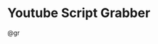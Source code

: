 <!--
author:   Daniel Hoffmann
version:  0.2.0
language: en
narrator: US English Female

script: https://cdn.jsdelivr.net/gh/nethiri/YTScriptGrabber@latest/base.js
script: https://cdn.jsdelivr.net/gh/nethiri/YTScriptGrabber@latest/consys.js
script: https://cdn.jsdelivr.net/gh/nethiri/YTScriptGrabber@latest/grabber.js
script: https://cdn.jsdelivr.net/gh/nethiri/YTScriptGrabber@latest/grabber-lia-bridge.js
script: https://cdn.jsdelivr.net/gh/nethiri/YTScriptGrabber@latest/lul-lia-bridge.js
script: https://cdn.jsdelivr.net/gh/nethiri/YTScriptGrabber@latest/lul.js
link: https://cdn.jsdelivr.net/gh/nethiri/YTScriptGrabber@latest/lul.css
link: https://cdn.jsdelivr.net/gh/nethiri/YTScriptGrabber@latest/consys.css

@gr: @grabber({})

@grabber
<script id="script_@uid" input="hidden">
  window['grabberArg'] = @0;
</script>
@startgrabber(@uid)
@end

@startgrabber
<script id="script_@uid" input="hidden">
  window['grabberUid'] = 'id_@0';
  setTimeout(function() {
    startGrabber();
  }, 100);
</script>
<div id='id_@0'></div>
@end
-->

# Youtube Script Grabber 

@gr

<!--
Links sammlung:
https://cdn.jsdelivr.net/gh/kaptn-seebar/english-lia@latest/consys.js
https://cdn.jsdelivr.net/gh/kaptn-seebar/english-lia@latest/grabber.js
https://cdn.jsdelivr.net/gh/kaptn-seebar/english-lia@latest/grabber-lia-bridge.js
https://cdn.jsdelivr.net/gh/kaptn-seebar/english-lia@latest/lul-lia-bridge.js
https://cdn.jsdelivr.net/gh/kaptn-seebar/english-lia@latest/lul.js
https://cdn.jsdelivr.net/gh/kaptn-seebar/english-lia@latest/lul.css
https://cdn.jsdelivr.net/gh/kaptn-seebar/english-lia@latest/consys.css
-->